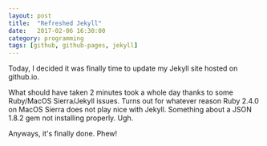 ```yaml
---
layout: post
title:  "Refreshed Jekyll"
date:   2017-02-06 16:30:00
category: programming
tags: [github, github-pages, jekyll]
---
```



Today, I decided it was finally time to update my Jekyll site hosted on github.io. 

What should have taken 2 minutes took a whole day thanks to some Ruby/MacOS Sierra/Jekyll issues. Turns out for whatever reason Ruby 2.4.0 on MacOS Sierra does not play nice with Jekyll. Something about a JSON 1.8.2 gem not installing properly. Ugh.

Anyways, it's finally done. Phew!